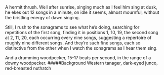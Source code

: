 A hermit thrush. Well after sunrise, singing much as I feel him sing at dusk, he ekes out 12 songs in a minute, on idle it seems, almost mournful, without the bristling energy of dawn singing. 

Still, I rush to the sonagrams to see what he’s doing, searching for repetitions of the first song, finding it in positions 1, 10, 19, the second song at 2, 11, 20, each occurring every nine songs, suggesting a repertoire of roughly nine different songs. And they’re such fine songs, each so distinctive from the other when I watch the sonagrams as I hear them sing. 

And a drumming woodpecker, 15-17 beats per second, in the range of a downy woodpecker. 
#####Background
Western tanager, dark-eyed junco, red-breasted nuthatch
